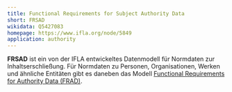 ```yaml
---
title: Functional Requirements for Subject Authority Data
short: FRSAD
wikidata: Q5427083
homepage: https://www.ifla.org/node/5849
application: authority
---
```


**FRSAD** ist ein von der IFLA entwickeltes Datenmodell für Normdaten zur
Inhaltserschließung. Für Normdaten zu Personen, Organisationen, Werken und
ähnliche Entitäten gibt es daneben das Modell [Functional Requirements for
Authority Data (FRAD)](frad).

<!-- TODO: Beziehung zu FRBR -->
